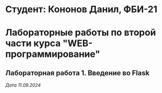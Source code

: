 # Студент: Кононов Данил, ФБИ-21

# Лабораторные работы по второй части курса "WEB-программирование"

## Лабораторная работа 1. Введение во Flask

*Дата 11.09.2024*
